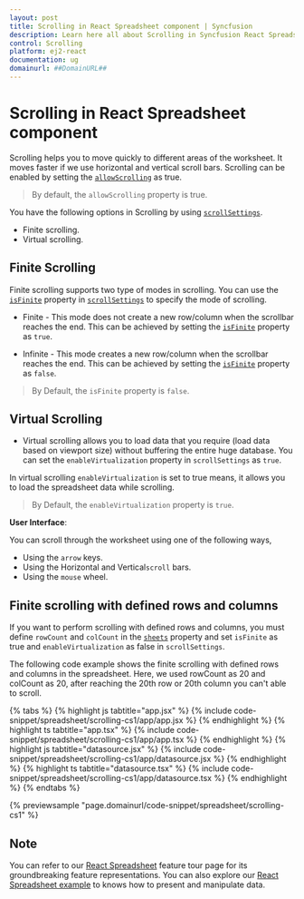 ```yaml
---
layout: post
title: Scrolling in React Spreadsheet component | Syncfusion
description: Learn here all about Scrolling in Syncfusion React Spreadsheet component of Syncfusion Essential JS 2 and more.
control: Scrolling 
platform: ej2-react
documentation: ug
domainurl: ##DomainURL##
---
```


# Scrolling in React Spreadsheet component

Scrolling helps you to move quickly to different areas of the worksheet. It moves faster if we use horizontal and vertical scroll bars. Scrolling can be enabled by setting the [`allowScrolling`](https://ej2.syncfusion.com/react/documentation/api/spreadsheet/#allowscrolling) as true.

> By default, the `allowScrolling` property is true.

You have the following options in Scrolling by using [`scrollSettings`](https://ej2.syncfusion.com/react/documentation/api/spreadsheet/#scrollsettings).

* Finite scrolling.
* Virtual scrolling.

## Finite Scrolling

Finite scrolling supports two type of modes in scrolling. You can use the [`isFinite`](https://ej2.syncfusion.com/react/documentation/api/spreadsheet/scrollSettings/#isfinite) property in [`scrollSettings`](https://ej2.syncfusion.com/react/documentation/api/spreadsheet/#scrollsettings) to specify the mode of scrolling.

* Finite - This mode does not create a new row/column when the scrollbar reaches the end. This can be achieved by setting the [`isFinite`](https://ej2.syncfusion.com/react/documentation/api/spreadsheet/scrollSettings/#isfinite) property as `true`.

* Infinite - This mode creates a new row/column when the scrollbar reaches the end. This can be achieved by setting the [`isFinite`](https://ej2.syncfusion.com/react/documentation/api/spreadsheet/scrollSettings/#isfinite) property as `false`.

> By Default, the `isFinite` property is `false`.

## Virtual Scrolling

* Virtual scrolling allows you to load data that you require (load data based on viewport size) without buffering the entire huge database. You can set the `enableVirtualization` property in `scrollSettings` as `true`.

In virtual scrolling `enableVirtualization` is set to true means, it allows you to load the spreadsheet data while scrolling.

> By Default, the `enableVirtualization` property is `true`.

**User Interface**:

You can scroll through the worksheet using one of the following ways,

* Using the `arrow` keys.
* Using the Horizontal and Vertical`scroll` bars.
* Using the `mouse` wheel.

## Finite scrolling with defined rows and columns

If you want to perform scrolling with defined rows and columns, you must define `rowCount` and `colCount` in the [`sheets`](https://ej2.syncfusion.com/react/documentation/api/spreadsheet/#sheets) property and set `isFinite` as true and `enableVirtualization` as false in `scrollSettings`.

The following code example shows the finite scrolling with defined rows and columns in the spreadsheet. Here, we used rowCount as 20 and colCount as 20, after reaching the 20th row or 20th column you can't able to scroll.

{% tabs %}
{% highlight js tabtitle="app.jsx" %}
{% include code-snippet/spreadsheet/scrolling-cs1/app/app.jsx %}
{% endhighlight %}
{% highlight ts tabtitle="app.tsx" %}
{% include code-snippet/spreadsheet/scrolling-cs1/app/app.tsx %}
{% endhighlight %}
{% highlight js tabtitle="datasource.jsx" %}
{% include code-snippet/spreadsheet/scrolling-cs1/app/datasource.jsx %}
{% endhighlight %}
{% highlight ts tabtitle="datasource.tsx" %}
{% include code-snippet/spreadsheet/scrolling-cs1/app/datasource.tsx %}
{% endhighlight %}
{% endtabs %}

 {% previewsample "page.domainurl/code-snippet/spreadsheet/scrolling-cs1" %}

## Note

You can refer to our [React Spreadsheet](https://www.syncfusion.com/react-ui-components/react-spreadsheet) feature tour page for its groundbreaking feature representations. You can also explore our [React Spreadsheet example](https://ej2.syncfusion.com/react/demos/#/material/spreadsheet/default) to knows how to present and manipulate data.
